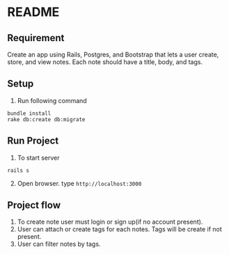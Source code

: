 # README

## Requirement
Create an app using Rails, Postgres, and Bootstrap that lets a user create, store, and view notes. Each note should have a title, body, and tags.

## Setup
1) Run following command
```
bundle install
rake db:create db:migrate
```

## Run Project
1) To start server
```
rails s
```
2) Open browser. type `http://localhost:3000`

## Project flow
1) To create note user must login or sign up(if no account present).
2) User can attach or create tags for each notes. Tags will be create if not present.
3) User can filter notes by tags.
